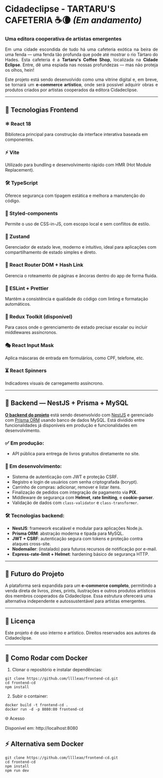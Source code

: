 # Cidadeclipse - TARTARU'S CAFETERIA ☕🌘 *(Em andamento)*

### Uma editora cooperativa de artistas emergentes

<p align="justify">
Em uma cidade escondida de tudo há uma cafeteria exótica na beira de uma fenda — uma fenda tão profunda que pode até mostrar o rio Tártaro do Hades. Esta cafeteria é a <strong>Tartaru's Coffee Shop</strong>, localizada na <strong>Cidade Eclipse</strong>. Entre, dê uma espiada nas nossas profundezas — mas não proteja os olhos, hein!
</p>

<p align="justify">
Este projeto está sendo desenvolvido como uma vitrine digital e, em breve, se tornará um <strong>e-commerce artístico</strong>, onde será possível adquirir obras e produtos criados por artistas cooperados da editora Cidadeclipse.
</p>

---

## 🧰 Tecnologias Frontend

### ⚛️ React 18
Biblioteca principal para construção da interface interativa baseada em componentes.

### ⚡ Vite
Utilizado para bundling e desenvolvimento rápido com HMR (Hot Module Replacement).

### 🛠️ TypeScript
Oferece segurança com tipagem estática e melhora a manutenção do código.

### 🎨 Styled-components
Permite o uso de CSS-in-JS, com escopo local e sem conflitos de estilo.

### 🧠 Zustand
Gerenciador de estado leve, moderno e intuitivo, ideal para aplicações com compartilhamento de estado simples e direto.

### 🧭 React Router DOM + Hash Link
Gerencia o roteamento de páginas e âncoras dentro do app de forma fluida.

### 🧼 ESLint + Prettier
Mantêm a consistência e qualidade do código com linting e formatação automáticos.

### 🧱 Redux Toolkit (disponível)
Para casos onde o gerenciamento de estado precisar escalar ou incluir middlewares assíncronos.

### 🎭 React Input Mask
Aplica máscaras de entrada em formulários, como CPF, telefone, etc.

### ⏳ React Spinners
Indicadores visuais de carregamento assíncrono.

---

## 🧪 Backend — NestJS + Prisma + MySQL

<strong>[O backend do projeto](https://github.com/lllleao/backend-cd)</strong> está sendo desenvolvido com [NestJS](https://nestjs.com/) e gerenciado com [Prisma ORM](https://www.prisma.io/) usando banco de dados MySQL. Está dividido entre funcionalidades já disponíveis em produção e funcionalidades em desenvolvimento.

### ✅ Em produção:
- API pública para entrega de livros gratuitos diretamente no site.

### 🚧 Em desenvolvimento:
- Sistema de autenticação com JWT e proteção CSRF.
- Registro e login de usuários com senha criptografada (bcrypt).
- Carrinho de compras: adicionar, remover e listar itens.
- Finalização de pedidos com integração de pagamento via **PIX**.
- Middleware de segurança com **Helmet**, **rate limiting**, e **cookie-parser**.
- Validação de dados com `class-validator` e `class-transformer`.

### 🛠️ Tecnologias backend:
- **NestJS**: framework escalável e modular para aplicações Node.js.
- **Prisma ORM**: abstração moderna e tipada para MySQL.
- **JWT + CSRF**: autenticação segura com tokens e proteção contra ataques cross-site.
- **Nodemailer**: (instalado) para futuros recursos de notificação por e-mail.
- **Express-rate-limit + Helmet**: hardening básico de segurança HTTP.

---

## 🛒 Futuro do Projeto

A plataforma será expandida para um **e-commerce completo**, permitindo a venda direta de livros, zines, prints, ilustrações e outros produtos artísticos dos membros cooperados da Cidadeclipse. Essa estrutura oferecerá uma alternativa independente e autossustentável para artistas emergentes.

---

## 📜 Licença

Este projeto é de uso interno e artístico. Direitos reservados aos autores da Cidadeclipse.

---

## 🐳 Como Rodar com Docker

1. Clonar o repositório e instalar dependências:

```shell
git clone https://github.com/lllleao/frontend-cd.git
cd frontend-cd
npm install
```

2. Subir o container:

```shell
docker build -t frontend-cd .
docker run -d -p 8080:80 frontend-cd
```

🌐 Acesso

Disponível em: http://localhost:8080

## ⚡ Alternativa sem Docker
```shell
git clone https://github.com/lllleao/frontend-cd.git
cd frontend-cd
npm install
npm run dev
```


